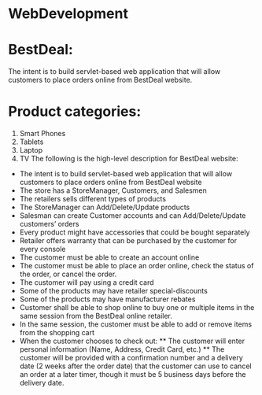 # WebDevelopment
# BestDeal:
The intent is to build servlet-based web application that will allow
customers to place orders online from BestDeal website. 
# Product categories:
1. Smart Phones
2. Tablets
3. Laptop
4. TV
The following is the high-level description for BestDeal website:
* The intent is to build servlet-based web application that will allow
customers to place orders online from BestDeal website
* The store has a StoreManager, Customers, and Salesmen
* The retailers sells different types of products
* The StoreManager can Add/Delete/Update products
* Salesman can create Customer accounts and can
Add/Delete/Update customers’ orders
* Every product might have accessories that could be bought
separately
* Retailer offers warranty that can be purchased by the customer
for every console
* The customer must be able to create an account online
* The customer must be able to place an order online, check the
status of the order, or cancel the order.
* The customer will pay using a credit card
* Some of the products may have retailer special-discounts
* Some of the products may have manufacturer rebates
* Customer shall be able to shop online to buy one or multiple items
in the same session from the BestDeal online retailer.
* In the same session, the customer must be able to add or remove
items from the shopping cart
* When the customer chooses to check out:
** The customer will enter personal information (Name,
Address, Credit Card, etc.)
** The customer will be provided with a confirmation number
and a delivery date (2 weeks after the order date) that the
customer can use to cancel an order at a later timer, though
it must be 5 business days before the delivery date.
